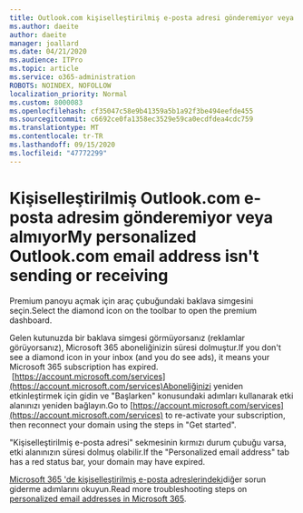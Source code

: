 ```yaml
---
title: Outlook.com kişiselleştirilmiş e-posta adresi gönderemiyor veya almıyor
ms.author: daeite
author: daeite
manager: joallard
ms.date: 04/21/2020
ms.audience: ITPro
ms.topic: article
ms.service: o365-administration
ROBOTS: NOINDEX, NOFOLLOW
localization_priority: Normal
ms.custom: 8000083
ms.openlocfilehash: cf35047c58e9b41359a5b1a92f3be494eefde455
ms.sourcegitcommit: c6692ce0fa1358ec3529e59ca0ecdfdea4cdc759
ms.translationtype: MT
ms.contentlocale: tr-TR
ms.lasthandoff: 09/15/2020
ms.locfileid: "47772299"
---
```

# <a name="my-personalized-outlookcom-email-address-isnt-sending-or-receiving"></a><span data-ttu-id="b3477-102">Kişiselleştirilmiş Outlook.com e-posta adresim gönderemiyor veya almıyor</span><span class="sxs-lookup"><span data-stu-id="b3477-102">My personalized Outlook.com email address isn't sending or receiving</span></span>

<span data-ttu-id="b3477-103">Premium panoyu açmak için araç çubuğundaki baklava simgesini seçin.</span><span class="sxs-lookup"><span data-stu-id="b3477-103">Select the diamond icon on the toolbar to open the premium dashboard.</span></span>

<span data-ttu-id="b3477-104">Gelen kutunuzda bir baklava simgesi görmüyorsanız (reklamlar görüyorsanız), Microsoft 365 aboneliğinizin süresi dolmuştur.</span><span class="sxs-lookup"><span data-stu-id="b3477-104">If you don't see a diamond icon in your inbox (and you do see ads), it means your Microsoft 365 subscription has expired.</span></span> <span data-ttu-id="b3477-105"> [https://account.microsoft.com/services](https://account.microsoft.com/services)Aboneliğinizi yeniden etkinleştirmek için gidin ve "Başlarken" konusundaki adımları kullanarak etki alanınızı yeniden bağlayın.</span><span class="sxs-lookup"><span data-stu-id="b3477-105">Go to [https://account.microsoft.com/services](https://account.microsoft.com/services) to re-activate your subscription, then reconnect your domain using the steps in "Get started".</span></span>

<span data-ttu-id="b3477-106">"Kişiselleştirilmiş e-posta adresi" sekmesinin kırmızı durum çubuğu varsa, etki alanınızın süresi dolmuş olabilir.</span><span class="sxs-lookup"><span data-stu-id="b3477-106">If the "Personalized email address" tab has a red status bar, your domain may have expired.</span></span>

<span data-ttu-id="b3477-107">[Microsoft 365 'de kişiselleştirilmiş e-posta adreslerindeki](https://support.office.com/article/75416a58-b225-4c02-8c07-8979403b427b?wt.mc_id=Office_Outlook_com_Alchemy)diğer sorun giderme adımlarını okuyun.</span><span class="sxs-lookup"><span data-stu-id="b3477-107">Read more troubleshooting steps on [personalized email addresses in Microsoft 365](https://support.office.com/article/75416a58-b225-4c02-8c07-8979403b427b?wt.mc_id=Office_Outlook_com_Alchemy).</span></span>